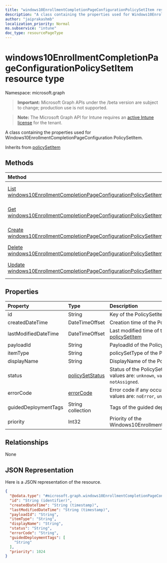 ```yaml
---
title: "windows10EnrollmentCompletionPageConfigurationPolicySetItem resource type"
description: "A class containing the properties used for Windows10EnrollmentCompletionPageConfiguration PolicySetItem."
author: "jaiprakashmb"
localization_priority: Normal
ms.subservice: "intune"
doc_type: resourcePageType
---
```


# windows10EnrollmentCompletionPageConfigurationPolicySetItem resource type

Namespace: microsoft.graph

> **Important:** Microsoft Graph APIs under the /beta version are subject to change; production use is not supported.

> **Note:** The Microsoft Graph API for Intune requires an [active Intune license](https://go.microsoft.com/fwlink/?linkid=839381) for the tenant.

A class containing the properties used for Windows10EnrollmentCompletionPageConfiguration PolicySetItem.


Inherits from [policySetItem](../resources/intune-policyset-policysetitem.md)

## Methods
|Method|Return Type|Description|
|:---|:---|:---|
|[List windows10EnrollmentCompletionPageConfigurationPolicySetItems](../api/intune-policyset-windows10enrollmentcompletionpageconfigurationpolicysetitem-list.md)|[windows10EnrollmentCompletionPageConfigurationPolicySetItem](../resources/intune-policyset-windows10enrollmentcompletionpageconfigurationpolicysetitem.md) collection|List properties and relationships of the [windows10EnrollmentCompletionPageConfigurationPolicySetItem](../resources/intune-policyset-windows10enrollmentcompletionpageconfigurationpolicysetitem.md) objects.|
|[Get windows10EnrollmentCompletionPageConfigurationPolicySetItem](../api/intune-policyset-windows10enrollmentcompletionpageconfigurationpolicysetitem-get.md)|[windows10EnrollmentCompletionPageConfigurationPolicySetItem](../resources/intune-policyset-windows10enrollmentcompletionpageconfigurationpolicysetitem.md)|Read properties and relationships of the [windows10EnrollmentCompletionPageConfigurationPolicySetItem](../resources/intune-policyset-windows10enrollmentcompletionpageconfigurationpolicysetitem.md) object.|
|[Create windows10EnrollmentCompletionPageConfigurationPolicySetItem](../api/intune-policyset-windows10enrollmentcompletionpageconfigurationpolicysetitem-create.md)|[windows10EnrollmentCompletionPageConfigurationPolicySetItem](../resources/intune-policyset-windows10enrollmentcompletionpageconfigurationpolicysetitem.md)|Create a new [windows10EnrollmentCompletionPageConfigurationPolicySetItem](../resources/intune-policyset-windows10enrollmentcompletionpageconfigurationpolicysetitem.md) object.|
|[Delete windows10EnrollmentCompletionPageConfigurationPolicySetItem](../api/intune-policyset-windows10enrollmentcompletionpageconfigurationpolicysetitem-delete.md)|None|Deletes a [windows10EnrollmentCompletionPageConfigurationPolicySetItem](../resources/intune-policyset-windows10enrollmentcompletionpageconfigurationpolicysetitem.md).|
|[Update windows10EnrollmentCompletionPageConfigurationPolicySetItem](../api/intune-policyset-windows10enrollmentcompletionpageconfigurationpolicysetitem-update.md)|[windows10EnrollmentCompletionPageConfigurationPolicySetItem](../resources/intune-policyset-windows10enrollmentcompletionpageconfigurationpolicysetitem.md)|Update the properties of a [windows10EnrollmentCompletionPageConfigurationPolicySetItem](../resources/intune-policyset-windows10enrollmentcompletionpageconfigurationpolicysetitem.md) object.|

## Properties
|Property|Type|Description|
|:---|:---|:---|
|id|String|Key of the PolicySetItem. Inherited from [policySetItem](../resources/intune-policyset-policysetitem.md)|
|createdDateTime|DateTimeOffset|Creation time of the PolicySetItem. Inherited from [policySetItem](../resources/intune-policyset-policysetitem.md)|
|lastModifiedDateTime|DateTimeOffset|Last modified time of the PolicySetItem. Inherited from [policySetItem](../resources/intune-policyset-policysetitem.md)|
|payloadId|String|PayloadId of the PolicySetItem. Inherited from [policySetItem](../resources/intune-policyset-policysetitem.md)|
|itemType|String|policySetType of the PolicySetItem. Inherited from [policySetItem](../resources/intune-policyset-policysetitem.md)|
|displayName|String|DisplayName of the PolicySetItem. Inherited from [policySetItem](../resources/intune-policyset-policysetitem.md)|
|status|[policySetStatus](../resources/intune-policyset-policysetstatus.md)|Status of the PolicySetItem. Inherited from [policySetItem](../resources/intune-policyset-policysetitem.md). Possible values are: `unknown`, `validating`, `partialSuccess`, `success`, `error`, `notAssigned`.|
|errorCode|[errorCode](../resources/intune-policyset-errorcode.md)|Error code if any occured. Inherited from [policySetItem](../resources/intune-policyset-policysetitem.md). Possible values are: `noError`, `unauthorized`, `notFound`, `deleted`.|
|guidedDeploymentTags|String collection|Tags of the guided deployment Inherited from [policySetItem](../resources/intune-policyset-policysetitem.md)|
|priority|Int32|Priority of the Windows10EnrollmentCompletionPageConfigurationPolicySetItem.|

## Relationships
None

## JSON Representation
Here is a JSON representation of the resource.
<!-- {
  "blockType": "resource",
  "keyProperty": "id",
  "@odata.type": "microsoft.graph.windows10EnrollmentCompletionPageConfigurationPolicySetItem"
}
-->
``` json
{
  "@odata.type": "#microsoft.graph.windows10EnrollmentCompletionPageConfigurationPolicySetItem",
  "id": "String (identifier)",
  "createdDateTime": "String (timestamp)",
  "lastModifiedDateTime": "String (timestamp)",
  "payloadId": "String",
  "itemType": "String",
  "displayName": "String",
  "status": "String",
  "errorCode": "String",
  "guidedDeploymentTags": [
    "String"
  ],
  "priority": 1024
}
```
